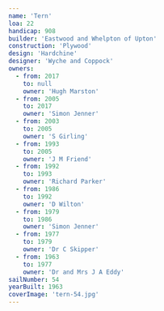 ```yaml
---
name: 'Tern'
loa: 22
handicap: 908
builder: 'Eastwood and Whelpton of Upton'
construction: 'Plywood'
design: 'Hardchine'
designer: 'Wyche and Coppock'
owners:
  - from: 2017
    to: null
    owner: 'Hugh Marston'
  - from: 2005
    to: 2017
    owner: 'Simon Jenner'
  - from: 2003
    to: 2005
    owner: 'S Girling'
  - from: 1993
    to: 2005
    owner: 'J M Friend'
  - from: 1992
    to: 1993
    owner: 'Richard Parker'
  - from: 1986
    to: 1992
    owner: 'D Wilton'
  - from: 1979
    to: 1986
    owner: 'Simon Jenner'
  - from: 1977
    to: 1979
    owner: 'Dr C Skipper'
  - from: 1963
    to: 1977
    owner: 'Dr and Mrs J A Eddy'
sailNumber: 54
yearBuilt: 1963
coverImage: 'tern-54.jpg'
---
```

